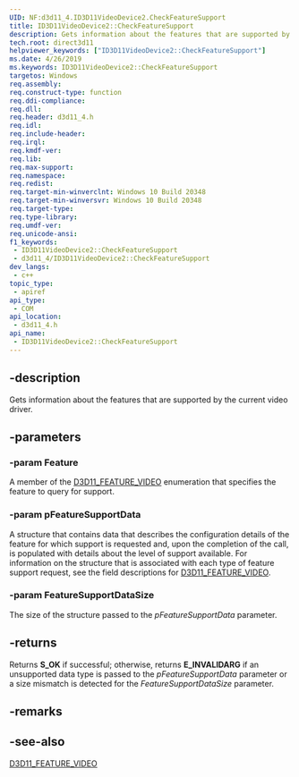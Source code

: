 ```yaml
---
UID: NF:d3d11_4.ID3D11VideoDevice2.CheckFeatureSupport
title: ID3D11VideoDevice2::CheckFeatureSupport
description: Gets information about the features that are supported by the current video driver. (ID3D11VideoDevice2::CheckFeatureSupport)
tech.root: direct3d11
helpviewer_keywords: ["ID3D11VideoDevice2::CheckFeatureSupport"]
ms.date: 4/26/2019
ms.keywords: ID3D11VideoDevice2::CheckFeatureSupport
targetos: Windows
req.assembly: 
req.construct-type: function
req.ddi-compliance: 
req.dll: 
req.header: d3d11_4.h
req.idl: 
req.include-header: 
req.irql: 
req.kmdf-ver: 
req.lib: 
req.max-support: 
req.namespace: 
req.redist: 
req.target-min-winverclnt: Windows 10 Build 20348
req.target-min-winversvr: Windows 10 Build 20348
req.target-type: 
req.type-library: 
req.umdf-ver: 
req.unicode-ansi: 
f1_keywords:
 - ID3D11VideoDevice2::CheckFeatureSupport
 - d3d11_4/ID3D11VideoDevice2::CheckFeatureSupport
dev_langs:
 - c++
topic_type:
 - apiref
api_type:
 - COM
api_location:
 - d3d11_4.h
api_name:
 - ID3D11VideoDevice2::CheckFeatureSupport
---
```


## -description

Gets information about the features that are supported by the current video driver.

## -parameters

### -param Feature

A member of the [D3D11_FEATURE_VIDEO](ne-d3d11_4-d3d11_feature_video.md) enumeration that specifies the feature to query for support.

### -param pFeatureSupportData

A structure that contains data that describes the configuration details of the feature for which support is requested and, upon the completion of the call, is populated with details about the level of support available. For information on the structure that is associated with each type of feature support request, see the field descriptions for [D3D11_FEATURE_VIDEO](ne-d3d11_4-d3d11_feature_video.md).

### -param FeatureSupportDataSize

The size of the structure passed to the *pFeatureSupportData* parameter.

## -returns

Returns **S_OK** if successful; otherwise, returns **E_INVALIDARG** if an unsupported data type is passed to the *pFeatureSupportData* parameter or a size mismatch is detected for the *FeatureSupportDataSize* parameter.

## -remarks

## -see-also

[D3D11_FEATURE_VIDEO](ne-d3d11_4-d3d11_feature_video.md)

